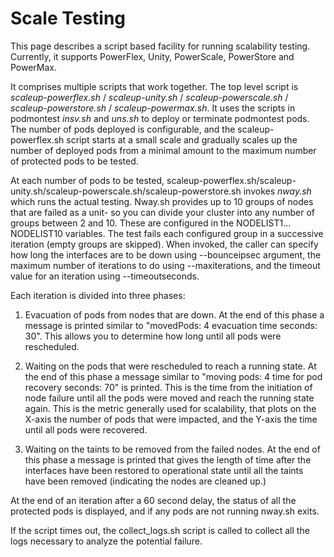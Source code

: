<!--
 Copyright (c) 2021-2023 Dell Inc., or its subsidiaries. All Rights Reserved.

 Licensed under the Apache License, Version 2.0 (the "License");
 you may not use this file except in compliance with the License.
 You may obtain a copy of the License at

 http://www.apache.org/licenses/LICENSE-2.0

 Unless required by applicable law or agreed to in writing, software
 distributed under the License is distributed on an "AS IS" BASIS,
 WITHOUT WARRANTIES OR CONDITIONS OF ANY KIND, either express or implied.
 See the License for the specific language governing permissions and
 limitations under the License.
-->

# Scale Testing

This page describes a script based facility for running scalability testing. Currently, it supports PowerFlex, Unity, PowerScale, PowerStore and PowerMax.

It comprises multiple scripts that work together. The top level script is _scaleup-powerflex.sh_ / _scaleup-unity.sh_ / _scaleup-powerscale.sh_ / _scaleup-powerstore.sh_ / _scaleup-powermax.sh_.
It uses the scripts in podmontest _insv.sh_ and _uns.sh_ to deploy or terminate podmontest pods.
The number of pods deployed is configurable, and the scaleup-powerflex.sh script starts at a small scale
and gradually scales up the number of deployed pods from a minimal amount to the maximum number of protected
pods to be tested.

At each number of pods to be tested, scaleup-powerflex.sh/scaleup-unity.sh/scaleup-powerscale.sh/scaleup-powerstore.sh invokes _nway.sh_ which runs the actual testing.
Nway.sh provides up to 10 groups of nodes that are failed as a unit- so you can divide your cluster into
any number of groups between 2 and 10. These are configured in the NODELIST1... NODELIST10 variables.
The test fails each configured group in a successive iteration (empty groups are skipped).
When invoked, the caller can specify how long the interfaces are to be down using --bounceipsec argument,
the maximum number of iterations to do using --maxiterations, and the timeout value for an iteration using
--timeoutseconds.

Each iteration is divided into three phases:

1. Evacuation of pods from nodes that are down. At the end of this phase a message is printed similar to
"movedPods: 4  evacuation time seconds:  30". This allows you to determine how long until all pods were rescheduled.

2. Waiting on the pods that were rescheduled to reach a running state. At the end of this phase a message
similar to "moving pods:  4 time for pod recovery seconds:  70" is printed. This is the time from the initiation of
node failure until all the pods were moved and reach the running state again. This is the metric generally used
for scalability, that plots on the X-axis the number of pods that were impacted, and the Y-axis the time until all 
pods were recovered.

3. Waiting on the taints to be removed from the failed nodes. At the end of this phase a message is printed
that gives the length of time after the interfaces have been restored to operational state until all the taints
have been removed (indicating the nodes are cleaned up.)

At the end of an iteration after a 60 second delay, the status of all the protected pods is displayed,
and if any pods are not running nway.sh exits.

If the script times out, the collect_logs.sh script is called to collect all the logs necessary to analyze the potential failure.

